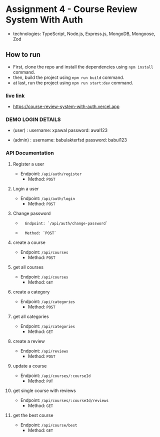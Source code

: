 # Assignment 4 - Course Review System With Auth

- technologies: TypeScript, Node.js, Express.js, MongoDB, Mongoose, Zod

## How to run

- First, clone the repo and install the dependencies using `npm install` command.
- then, build the project using `npm run build` command.
- at last, run the project using `npm run start:dev` command.

### live link

- https://course-review-system-with-auth.vercel.app

### DEMO LOGIN DETAILS

- (user) :
  username: xpawal
  password: awal123

- (admin) :
  username: babulakterfsd
  password: babul123

### API Documentation

1.  Register a user
    - Endpoint: `/api/auth/register`
      - Method: `POST`
2.  Login a user

    - Endpoint: `/api/auth/login`
      - Method: `POST`

3.  Change password

    -       Endpoint: `/api/auth/change-password`
    -       Method: `POST`

4.  create a course

    - Endpoint: `/api/courses`
      - Method: `POST`

5.  get all courses

    - Endpoint: `/api/courses`
      - Method: `GET`

6.  create a category

    - Endpoint: `/api/categories`
      - Method: `POST`

7.  get all categories

    - Endpoint: `/api/categories`
      - Method: `GET`

8.  create a review

    - Endpoint: `/api/reviews`
      - Method: `POST`

9.  update a course

    - Endpoint: `/api/courses/:courseId`
      - Method: `PUT`

10. get single course with reviews

    - Endpoint: `/api/courses/:courseId/reviews`
      - Method: `GET`

11. get the best course
    - Endpoint: `/api/course/best`
      - Method: `GET`
